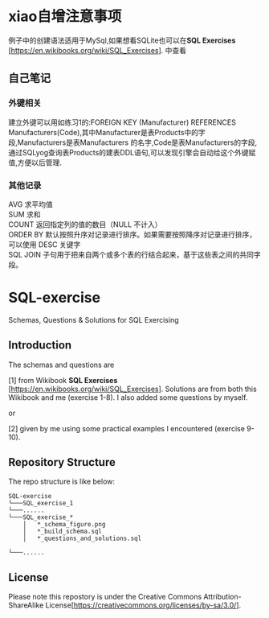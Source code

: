 
# xiao自增注意事项
例子中的创建语法适用于MySql,如果想看SQLite也可以在**SQL Exercises** [https://en.wikibooks.org/wiki/SQL_Exercises]. 中查看
## 自己笔记
### 外键相关
建立外键可以用如练习1的:FOREIGN KEY (Manufacturer) REFERENCES Manufacturers(Code),其中Manufacturer是表Products中的字段,Manufacturers是表Manufacturers 的名字,Code是表Manufacturers的字段,通过SQLyog查询表Products的建表DDL语句,可以发现引擎会自动给这个外键赋值,方便以后管理.

### 其他记录

AVG 求平均值<br>
SUM 求和<br>
COUNT 返回指定列的值的数目（NULL 不计入）<br>
ORDER BY 默认按照升序对记录进行排序。如果需要按照降序对记录进行排序，可以使用 DESC 关键字<br>
SQL JOIN 子句用于把来自两个或多个表的行结合起来，基于这些表之间的共同字段。<br>



# SQL-exercise
Schemas, Questions &amp; Solutions for SQL Exercising

## Introduction
The schemas and questions are 

[1] from Wikibook **SQL Exercises** [https://en.wikibooks.org/wiki/SQL_Exercises]. Solutions are from both this Wikibook and me (exercise 1-8). I also added some questions by myself.

or

[2] given by me using some practical examples I encountered (exercise 9-10).

## Repository Structure
The repo structure is like below:
```
SQL-exercise
└───SQL_exercise_1
└───......
└───SQL_exercise_*
    │   *_schema_figure.png
    │   *_build_schema.sql
    │   *_questions_and_solutions.sql

└───......

```

## License
Please note this repostory is under the Creative Commons Attribution-ShareAlike License[https://creativecommons.org/licenses/by-sa/3.0/].
